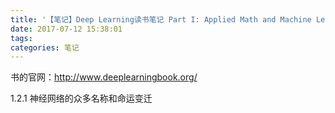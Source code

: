 ```yaml
---
title: '【笔记】Deep Learning读书笔记 Part I: Applied Math and Machine Learning Basics'
date: 2017-07-12 15:38:01
tags:
categories: 笔记
---
```

书的官网：http://www.deeplearningbook.org/


1.2.1 神经网络的众多名称和命运变迁
